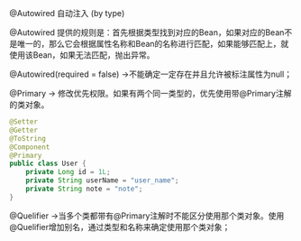 @Autowired 自动注入 (by type)

@Autowired 提供的规则是：首先根据类型找到对应的Bean，如果对应的Bean不是唯一的，那么它会根据属性名称和Bean的名称进行匹配，如果能够匹配上，就使用该Bean，如果无法匹配，抛出异常。

@Autowired(required = false) ->不能确定一定存在并且允许被标注属性为null；

@Primary -> 修改优先权限。如果有两个同一类型的，优先使用带@Primary注解的类对象。

```java
@Setter
@Getter
@ToString
@Component
@Primary
public class User {
    private Long id = 1L;
    private String userName = "user_name";
    private String note = "note";
}
```

@Quelifier ->当多个类都带有@Primary注解时不能区分使用那个类对象。使用@Quelifier增加别名，通过类型和名称来确定使用那个类对象；